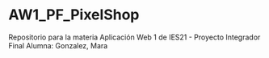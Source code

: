 # AW1_PF_PixelShop
Repositorio para la materia Aplicación Web 1 de IES21 - Proyecto Integrador Final 
Alumna: Gonzalez, Mara
